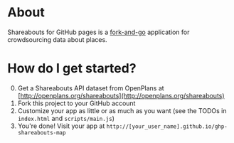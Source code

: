 # About
Shareabouts for GitHub pages is a [fork-and-go](http://jlord.us/fork-n-go/) application for crowdsourcing data about places.

# How do I get started?

0.  Get a Shareabouts API dataset from OpenPlans at [http://openplans.org/shareabouts](http://openplans.org/shareabouts)
1.  Fork this project to your GitHub account
2.  Customize your app as little or as much as you want (see the TODOs in `index.html` and `scripts/main.js`)
3.  You're done! Visit your app at `http://[your_user_name].github.io/ghp-shareabouts-map`
